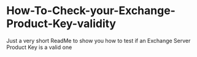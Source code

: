 # How-To-Check-your-Exchange-Product-Key-validity
Just a very short ReadMe to show you how to test if an Exchange Server Product Key is a valid one
